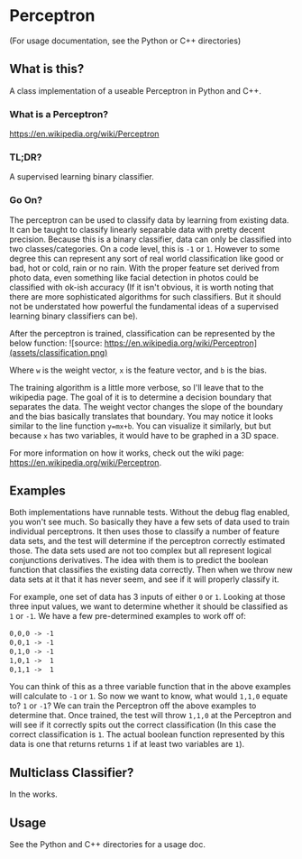 # Perceptron

(For usage documentation, see the Python or C++ directories)

## What is this?
A class implementation of a useable Perceptron in Python and C++.

### What is a Perceptron?
https://en.wikipedia.org/wiki/Perceptron

### TL;DR?
A supervised learning binary classifier.

### Go On?
The perceptron can be used to classify data by learning from existing data. It can be taught to classify linearly separable data with pretty decent precision. Because this is a binary classifier, data can only be classified into two classes/categories. On a code level, this is `-1` or `1`. However to some degree this can represent any sort of real world classification like good or bad, hot or cold, rain or no rain. With the proper feature set derived from photo data, even something like facial detection in photos could be classified with ok-ish accuracy (If it isn't obvious, it is worth noting that there are more sophisticated algorithms for such classifiers. But it should not be understated how powerful the fundamental ideas of a supervised learning binary classifiers can be).

After the perceptron is trained, classification can be represented by the below function: 
![source: https://en.wikipedia.org/wiki/Perceptron](assets/classification.png)

Where `w` is the weight vector, `x` is the feature vector, and `b` is the bias. 

The training algorithm is a little more verbose, so I'll leave that to the wikipedia page. The goal of it is to determine a decision boundary that separates the data. The weight vector changes the slope of the boundary and the bias basically translates that boundary. You may notice it looks similar to the line function `y=mx+b`. You can visualize it similarly, but but because `x` has two variables, it would have to be graphed in a 3D space.

For more information on how it works, check out the wiki page:
https://en.wikipedia.org/wiki/Perceptron.


## Examples
Both implementations have runnable tests. Without the debug flag enabled, you won't see much. So basically they have a few sets of data used to train individual perceptrons. It then uses those to classify a number of feature data sets, and the test will determine if the perceptron correctly estimated those. The data sets used are not too complex but all represent logical conjunctions derivatives. The idea with them is to predict the boolean function that classifies the existing data correctly. Then when we throw new data sets at it that it has never seem, and see if it will properly classify it.

For example, one set of data has 3 inputs of either `0` or `1`. Looking at those three input values, we want to determine whether it should be classified as `1` or `-1`. We have a few pre-determined examples to work off of:

    0,0,0 -> -1
    0,0,1 -> -1
    0,1,0 -> -1
    1,0,1 ->  1
    0,1,1 ->  1

You can think of this as a three variable function that in the above examples will calculate to `-1` or `1`. So now we want to know, what would `1,1,0` equate to? `1` or `-1`? We can train the Perceptron off the above examples to determine that. Once trained, the test will throw `1,1,0` at the Perceptron and will see if it correctly spits out the correct classification (In this case the correct classification is `1`. The actual boolean function represented by this data is one that returns returns `1` if at least two variables are `1`).

## Multiclass Classifier?
In the works.

## Usage
See the Python and C++ directories for a usage doc.